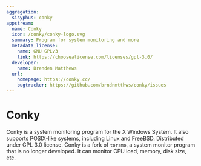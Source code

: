 ```yaml
---
aggregation:
  sisyphus: conky
appstream:
  name: Conky
  icon: /conky/conky-logo.svg
  summary: Program for system monitoring and more
  metadata_license:
    name: GNU GPLv3
    link: https://choosealicense.com/licenses/gpl-3.0/
  developer:
    name: Brenden Matthews
  url:
    homepage: https://conky.cc/
    bugtracker: https://github.com/brndnmtthws/conky/issues
---
```


# Conky

Conky is a system monitoring program for the X Windows System. It also supports POSIX-like systems, including Linux and FreeBSD. Distributed under GPL 3.0 license. Conky is a fork of `torsmo`, a system monitor program that is no longer developed. It can monitor CPU load, memory, disk size, etc.

<!--@include: @en/apps/.parts/install/content-repo.md-->

